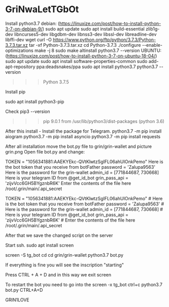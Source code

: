 # GriNwaLetTGbOt

Install python3.7 
debian: 
(https://linuxize.com/post/how-to-install-python-3-7-on-debian-9/)
sudo apt update
sudo apt install build-essential zlib1g-dev libncurses5-dev libgdbm-dev libnss3-dev libssl-dev libreadline-dev libffi-dev wget
curl -O https://www.python.org/ftp/python/3.7.3/Python-3.7.3.tar.xz
tar -xf Python-3.7.3.tar.xz
cd Python-3.7.3
./configure --enable-optimizations
make -j 8
sudo make altinstall
python3.7 --version
UBUNTU:
(https://linuxize.com/post/how-to-install-python-3-7-on-ubuntu-18-04/)
sudo apt update
sudo apt install software-properties-common
sudo add-apt-repository ppa:deadsnakes/ppa
sudo apt install python3.7
python3.7 --version
>>> Python 3.7.5

Install  pip

sudo apt install python3-pip

Check
pip3 --version
>>> pip 9.0.1 from /usr/lib/python3/dist-packages (python 3.6)

After this install - Install the package for Telegram.
python3.7 -m pip install aiogram
python3.7 -m pip install asyncio
python3.7 -m pip install requests


After all installation move the bot.py file to grin/grin-wallet and picture grin.png 
Open file bot.py  and change:

TOKEN = "1056341881:AAEKYEkс-QVtKIмtzSgIFL06ahUIOnkPemo"	Here is the bot token that you receive from botFather
password = 'Zalupa9563'  	Here is the password for the grin-wallet
admin_id = [771844687, 730668]	Here is your telegram ID from @get_id_bot
grin_pass_api = 'zijvVcc6GH5BYgznbR6K'  	Enter the contents of the file here /root/.grin/main/.api_secret



TOKEN = "1056341881:AAEKYEkс-QVtKIмtzSgIFL06ahUIOnkPemo"   # Here is the bot token that you receive from botFather
password = 'Zalupa9563'                                    # Here is the password for the grin-wallet
admin_id = [771844687, 730668]                             # Here is your telegram ID from @get_id_bot
grin_pass_api = 'zijvVcc6GH5BYgznbR6K'                     # Enter the contents of the file here /root/.grin/main/.api_secret


After that we save the changed script on the server 


Start ssh.
sudo apt install screen
 
screen -S tg_bot
cd
cd grin/grin-wallet
python3.7 bot.py


If everything is fine you will see the inscription "starting"

Press CTRL + A + D and in this way we exit screen

To restart the bot you need to go into the screen -x tg_bot
ctrl+c
python3.7 bot.py 
CTRL+A+D

GRIN1LOVE 

